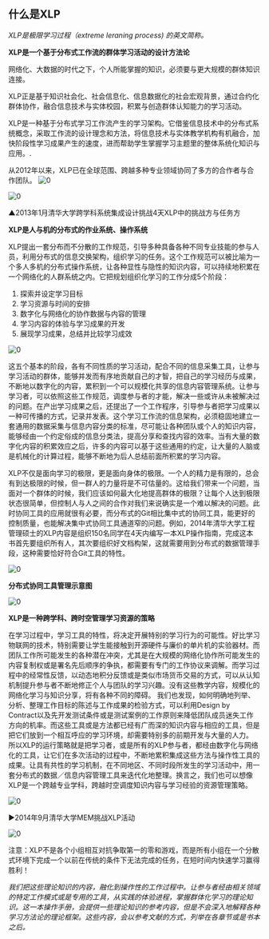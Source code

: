 ## 什么是XLP

*XLP是极限学习过程（extreme leraning process)  的英文简称。*

**XLP是一个基于分布式工作流的群体学习活动的设计方法论**

网络化、大数据的时代之下，个人所能掌握的知识，必须要与更大规模的群体知识连接。

XLP正是基于知识社会化、社会信息化、信息数据化的社会宏观背景，通过合约化群体协作，融合信息技术与实体校园，积累与创造群体认知能力的学习活动。

XLP是一种基于分布式学习工作流产生的学习架构。它借鉴信息技术中的分布式系统概念，采取工作流的设计理念和方法，将信息技术与实体教学机构有机融合，加快阶段性学习成果产生的速度，进而帮助学生掌握学习主题里的整体系统化知识与应用。.

从2012年以来，XLP已在全球范围、跨越多种专业领域协同了多方的合作者与合作团队。
![0](../assets/introduction/tmp/picture/what/08.jpg)

![0](../assets/introduction/tmp/picture/what/02.jpg)

▲2013年1月清华大学跨学科系统集成设计挑战4天XLP中的挑战方与任务方

 **XLP是人与机的分布式的作业系统、操作系统**

XLP提出一套分布而不分散的工作规范，引导多种具备各种不同专业技能的参与人员，利用分布式的信息交换架构，组织学习的任务。这个工作规范可以被比喻为一个多人多机的分布式操作系统，让各种显性与隐性的知识内容，可以持续地积累在一个网络化的人群系统之内。它把规划组织化学习的工作分成5个阶段：
1. 探索并设定学习目标
2. 学习资源与时间的安排
3. 数字化与网络化的协作数据与内容的管理
4. 学习内容的体验与学习成果的开发
5. 展现学习成果，总结并比较学习成效

![0](../assets/introduction/tmp/picture/what/03.jpg)

这五个基本的阶段，各有不同性质的学习活动，配合不同的信息采集工具，让参与学习活动的群体，能够并发而有序地贡献自己的才智，把自己的学习经历与成果，不断地以数字化的内容，累积到一个可以规模化共享的信息内容管理系统。让参与学习者，可以依照这些工作规范，调度参与者的才能，解决一些或许从未被解决过的问题。在产出学习成果之后，还提出了一个工作程序，引导参与者把学习成果以一种可传播的方式，记录并发表。这个学习工作流的信息架构，必须稳固地建立一套通用的数据采集与信息内容分类的标准，尽可能让各种团队或个人的知识内容，能够经由一个约定俗成的信息分类法，提高分享和查找内容的效率。当有大量的数字化内容的积累效应之后，许多的内容可以基于这些通用的约定，让大量的人脑或是机械化的计算过程，能够不断地为后人总结前面所积累的学习内容。

XLP不仅是面向学习的极限，更是面向身体的极限。一个人的精力是有限的，总会有到达极限的时候，但一群人的力量将是不可估量的。这给我们带来一个问题，当面对一个群体的时候，我们应该如何最大化地提高群体的极限？让每个人达到极限状态很简单，但控制人与人之间的合作对我们来说确实是一个难以解决的问题。此时协同工具的应用就很有必要，而分布式的Git相比集中式的协同工具，能更好的控制质量，也能解决集中式协同工具通道窄的问题。例如，2014年清华大学工程管理硕士的XLP内容是组织150名同学在4天内编写一本XLP操作指南，完成这本书首先要组织所有人，其次要组织好文档构架，这就需要用到分布式的数据管理手段，这种需要恰好符合Git工具的特性。

![0](../assets/introduction/tmp/picture/what/10.jpg)


**分布式协同工具管理示意图**

![0](../assets/introduction/tmp/picture/what/04.jpg)

**XLP是一种跨学科、跨时空管理学习资源的策略**

在学习过程中，学习工具的特性，将决定开展特别的学习行为的可能性。好比学习物联网的技术，特别需要让学生能接触到开源硬件与廉价的单片机的实验器材。而团队工作所可能发生的各种潜在冲突，尤其是在大规模的网络化协作所可能发生的内容复制权或是署名先后顺序的争执，都需要有专门的工作协议来调解。而学习过程中的经常性反馈，以动态地积分反馈或是类似市场货币交易的方式，可以从认知机制提升参与者不断地修正个人与团队的学习兴趣。没有这些教学内容，规模化的网络化学习与知识分享，将有各种不同的障碍。
我们也发现，如何明确地列举、分析、整理工作目标的陈述与工作成果的检验方式，可以利用Design by Contract以及先开发测试条件或是测试案例的工作原则来降低团队成员迷失工作方向的机率。而这些工具或是方法都已经有广而深的知识内容与相应的工具，但是把它们放到一个相互呼应的学习环境，却需要特别多的前期开发与大量的人力。
所以XLP的运行策略就是把学习者，或是所有的XLP参与者，都经由数字化与网络化的工具，让它们在多次活动的过程中，不断地累积集成这些方法与操作性工具的成果。让具有共性的学习机制，在不同地区、不同时段所发生的学习活动中，用一套分布式的数据／信息内容管理工具来迭代化地整理。换言之，我们也可以想像XLP是一个跨越专业学科，跨越时空调度知识内容与学习经验的资源管理策略。

![0](../assets/introduction/tmp/picture/what/05.jpg)

►2014年9月清华大学MEM挑战XLP活动

![0](../assets/introduction/tmp/picture/what/06.jpg)

注意：XLP不是各个小组相互对抗争取第一的零和游戏，而是所有小组在一个分散式环境下完成一个以前在传统的条件下无法完成的任务，在短时间内快速学习赢得胜利！

*我们把这些理论知识的内容，融化到操作性的工作过程中。让参与者经由相关领域的特定工作模式或是专用的工具，从实践的体验进程，掌握群体化学习的理论知识。这一本操作手册，会提供一些理论知识的参考内容，但是不会深入地解释各种学习方法论的理论框架。这些内容，会以参考文献的方式，列举在各章节或是书本之后。*


